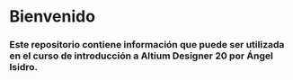 # Bienvenido	
### Este repositorio contiene información que puede ser utilizada en el curso de introducción a Altium Designer 20 por Ángel Isidro.